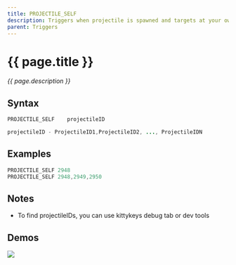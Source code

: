 ```yaml
---
title: PROJECTILE_SELF
description: Triggers when projectile is spawned and targets at your own player
parent: Triggers
---
```


# {{ page.title }}

_{{ page.description }}_

## Syntax

```java
PROJECTILE_SELF    projectileID 

projectileID - ProjectileID1,ProjectileID2, ..., ProjectileIDN

```

## Examples

```java
PROJECTILE_SELF 2948
PROJECTILE_SELF 2948,2949,2950
```

## Notes

- To find projectileIDs, you can use kittykeys debug tab or dev tools

## Demos

![](https://i.imgur.com/HBuhElf.gif)

